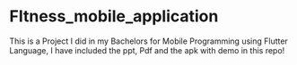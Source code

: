 # FItness_mobile_application
This is a Project I did in my Bachelors for Mobile Programming using Flutter Language, I have included the ppt, Pdf and the apk with demo in this repo!
